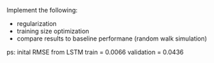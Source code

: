 Implement the following:
- regularization
- training size optimization
- compare results to baseline performane (random walk simulation)


ps: inital RMSE from LSTM
    train = 0.0066
    validation = 0.0436